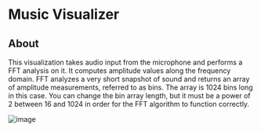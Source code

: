 # Music Visualizer
## About
This visualization takes audio input from the microphone and performs a FFT analysis on it. It computes amplitude values along the frequency domain. FFT analyzes a very short snapshot of sound and returns an array of amplitude measurements, referred to as bins. The array is 1024 bins long in this case. You can change the bin array length, but it must be a power of 2 between 16 and 1024 in order for the FFT algorithm to function correctly.

![image](https://user-images.githubusercontent.com/28980632/76987075-9aa15100-6968-11ea-97cd-0ee8c2600934.png)
